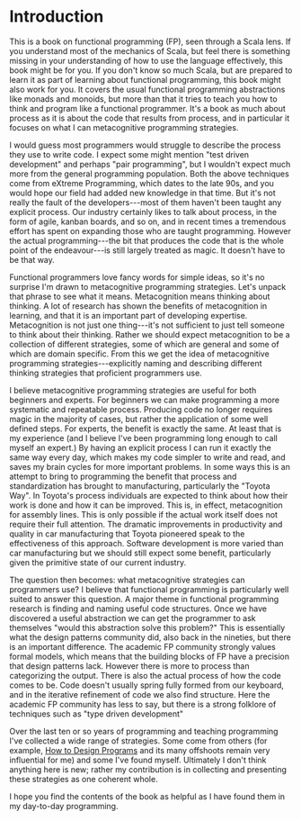 # Introduction

This is a book on functional programming (FP), seen through a Scala lens. If you understand most of the mechanics of Scala, but feel there is something missing in your understanding of how to use the language effectively, this book might be for you. If you don't know so much Scala, but are prepared to learn it as part of learning about functional programming, this book might also work for you. It covers the usual functional programming abstractions like monads and monoids, but more than that it tries to teach you how to think and program like a functional programmer. It's a book as much about process as it is about the code that results from process, and in particular it focuses on what I can metacognitive programming strategies.

I would guess most programmers would struggle to describe the process they use to write code. I expect some might mention "test driven development" and perhaps "pair programming", but I wouldn't expect much more from the general programming population. Both the above techniques come from eXtreme Programming, which dates to the late 90s, and you would hope our field had added new knowledge in that time. But it's not really the fault of the developers---most of them haven't been taught any explicit process. Our industry certainly likes to talk about process, in the form of agile, kanban boards, and so on, and in recent times a tremendous effort has spent on expanding those who are taught programming. However the actual programming---the bit that produces the code that is the whole point of the endeavour---is still largely treated as magic. It doesn't have to be that way.

Functional programmers love fancy words for simple ideas, so it's no surprise I'm drawn to metacognitive programming strategies. Let's unpack that phrase to see what it means. Metacognition means thinking about thinking. A lot of research has shown the benefits of metacognition in learning, and that it is an important part of developing expertise. Metacognition is not just one thing---it's not sufficient to just tell someone to think about their thinking. Rather we should expect metacognition to be a collection of different strategies, some of which are general and some of which are domain specific. From this we get the idea of metacognitive programming strategies---explicitly naming and describing different thinking strategies that proficient programmers use. 

I believe metacognitive programming strategies are useful for both beginners and experts. For beginners we can make programming a more systematic and repeatable process. Producing code no longer requires magic in the majority of cases, but rather the application of some well defined steps. For experts, the benefit is exactly the same. At least that is my experience (and I believe I've been programming long enough to call myself an expert.) By having an explicit process I can run it exactly the same way every day, which makes my code simpler to write and read, and saves my brain cycles for more important problems. In some ways this is an attempt to bring to programming the benefit that process and standardization has brought to manufacturing, particularly the "Toyota Way". In Toyota's process individuals are expected to think about how their work is done and how it can be improved. This is, in effect, metacognition for assembly lines. This is only possible if the actual work itself does not require their full attention. The dramatic improvements in productivity and quality in car manufacturing that Toyota pioneered speak to the effectiveness of this approach. Software development is more varied than car manufacturing but we should still expect some benefit, particularly given the primitive state of our current industry.

The question then becomes: what metacognitive strategies can programmers use? I believe that functional programming is particularly well suited to answer this question. A major theme in functional programming research is finding and naming useful code structures. Once we have discovered a useful abstraction we can get the programmer to ask themselves "would this abstraction solve this problem?" This is essentially what the design patterns community did, also back in the nineties, but there is an important difference. The academic FP community strongly values formal models, which means that the building blocks of FP have a precision that design patterns lack. However there is more to process than categorizing the output. There is also the actual process of how the code comes to be. Code doesn't usually spring fully formed from our keyboard, and in the iterative refinement of code we also find structure. Here the academic FP community has less to say, but there is a strong folklore of techniques such as "type driven development"

Over the last ten or so years of programming and teaching programming I've collected a wide range of strategies. Some come from others (for example, [How to Design Programs](http://htdp.org/) and its many offshoots remain very influential for me) and some I've found myself. Ultimately I don't think anything here is new; rather my contribution is in collecting and presenting these strategies as one coherent whole.

I hope you find the contents of the book as helpful as I have found them in my day-to-day programming. 
